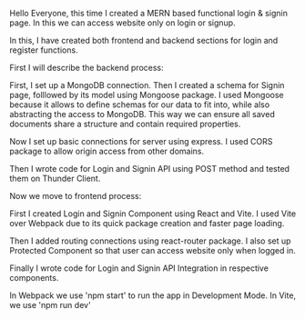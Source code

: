 Hello Everyone, this time I created a MERN based functional login & signin page.
In this we can access website only on login or signup.

In this, I have created both frontend and backend sections for login and register functions.

First I will describe the backend process:

First, I set up a MongoDB connection. Then I created a schema for Signin page, folllowed by its model using Mongoose package.
I used Mongoose because it allows to define schemas for our data to fit into, while also abstracting the access to MongoDB. 
This way we can ensure all saved documents share a structure and contain required properties.

Now I set up basic connections for server using express. I used CORS package to allow origin access from other domains.

Then I wrote code for Login and Signin API using POST method and tested them on Thunder Client.

Now we move to frontend process:

First I created Login and Signin Component using React and Vite.
I used Vite over Webpack due to its quick package creation and faster page loading.

Then I added routing connections using react-router package. I also set up Protected Component so that user can access website only when logged in.

Finally I wrote code for Login and Signin API Integration in respective components.

In Webpack we use 'npm start' to run the app in Development Mode.
In Vite, we use 'npm run dev'
